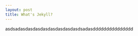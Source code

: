 ```yaml
---
layout: post
title: What's Jekyll?
---
```


asdsadasdasdasdasdasdasdasdasdsadasddddddddddddddd
